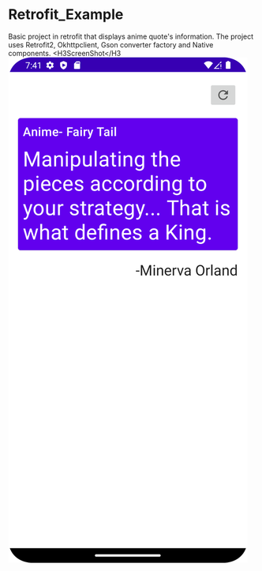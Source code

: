 # Retrofit_Example
Basic project in retrofit that displays anime quote's information.
The project uses Retrofit2, Okhttpclient, Gson converter factory and Native components.
<H3ScreenShot</H3
<Img src = "https://github.com/goputtanz/Retrofit_Example/blob/master/Screenshot_20220912_194128.png"/>
